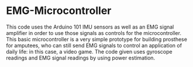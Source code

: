 # EMG-Microcontroller
This code uses the Arduino 101 IMU sensors as well as an EMG signal amplifier in order to use those signals as controls for the microcontroller. This basic microcontroller is a very simple prototype for building prosthese for amputees, who can still send EMG signals to control an application of daily life: in this case, a video game. The code given uses gyroscope readings and EMG signal readings by using power estimation.
